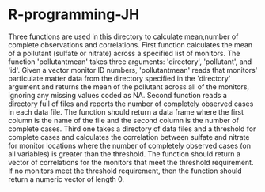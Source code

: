 # R-programming-JH
Three functions are used in this directory to calculate mean,number of complete observations and correlations\.
First function calculates the mean of a pollutant (sulfate or nitrate) across a specified list of monitors\. 
The function 'pollutantmean' takes three arguments: 'directory', 'pollutant', and 'id'\. 
Given a vector monitor ID numbers, 'pollutantmean' reads that monitors' particulate matter data from the directory specified in the 'directory' argument and returns the mean of the pollutant across all of the monitors, ignoring any missing values coded as NA\.
Second function reads a directory full of files and reports the number of completely observed cases in each data file.
The function should return a data frame where the first column is the name of the file and the second column is the number of complete cases.
Third one takes a directory of data files and a threshold for complete cases and calculates the correlation between sulfate and nitrate for monitor locations where the number of completely observed cases (on all variables) is greater than the threshold. The function should return a vector of correlations for the monitors that meet the threshold requirement. If no monitors meet the threshold requirement, then the function should return a numeric vector of length 0.
